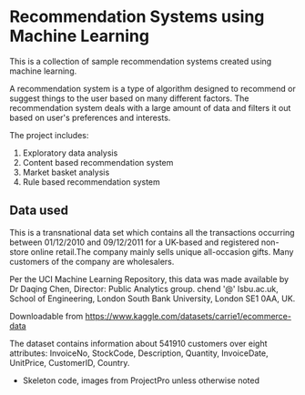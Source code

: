 # Recommendation Systems using Machine Learning

This is a collection of sample recommendation systems created using machine learning. 

A recommendation system is a type of algorithm designed to recommend or suggest things to the user based on many different factors. The recommendation system deals with a large amount of data and filters it out based on user's preferences and interests. 

The project includes: 
1. Exploratory data analysis
2. Content based recommendation system 
3. Market basket analysis
4. Rule based recommendation system  

## Data used
This is a transnational data set which contains all the transactions occurring between 01/12/2010 and 09/12/2011 for a UK-based and registered non-store online retail.The company mainly sells unique all-occasion gifts. Many customers of the company are wholesalers.

Per the UCI Machine Learning Repository, this data was made available by Dr Daqing Chen, Director: Public Analytics group. chend '@' lsbu.ac.uk, School of Engineering, London South Bank University, London SE1 0AA, UK.

Downloadable from https://www.kaggle.com/datasets/carrie1/ecommerce-data

The dataset contains information about 541910 customers over eight attributes: InvoiceNo, StockCode, Description, Quantity, InvoiceDate, UnitPrice, CustomerID, Country.

* Skeleton code, images from ProjectPro unless otherwise noted 
